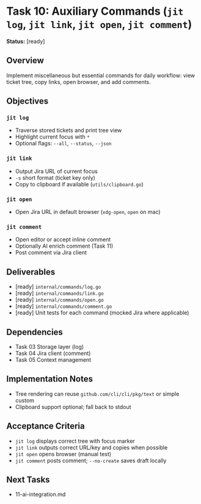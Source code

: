 # Task 10: Auxiliary Commands (`jit log`, `jit link`, `jit open`, `jit comment`)

**Status:** [ready]

## Overview
Implement miscellaneous but essential commands for daily workflow: view ticket tree, copy links, open browser, and add comments.

## Objectives
### `jit log`
- Traverse stored tickets and print tree view
- Highlight current focus with `*`
- Optional flags: `--all`, `--status`, `--json`

### `jit link`
- Output Jira URL of current focus
- `-s` short format (ticket key only)
- Copy to clipboard if available (`utils/clipboard.go`)

### `jit open`
- Open Jira URL in default browser (`xdg-open`, `open` on mac)

### `jit comment`
- Open editor or accept inline comment
- Optionally AI enrich comment (Task 11)
- Post comment via Jira client

## Deliverables
- [ready] `internal/commands/log.go`
- [ready] `internal/commands/link.go`
- [ready] `internal/commands/open.go`
- [ready] `internal/commands/comment.go`
- [ready] Unit tests for each command (mocked Jira where applicable)

## Dependencies
- Task 03 Storage layer (log)
- Task 04 Jira client (comment)
- Task 05 Context management

## Implementation Notes
- Tree rendering can reuse `github.com/cli/cli/pkg/text` or simple custom
- Clipboard support optional; fall back to stdout

## Acceptance Criteria
- `jit log` displays correct tree with focus marker
- `jit link` outputs correct URL/key and copies when possible
- `jit open` opens browser (manual test)
- `jit comment` posts comment; `--no-create` saves draft locally

## Next Tasks
- 11-ai-integration.md 